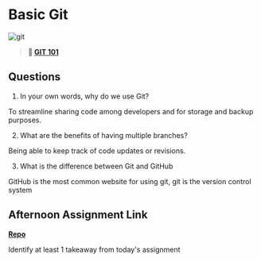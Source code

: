# Basic Git

![git](https://git-scm.com/images/branching-illustration@2x.png)

> **📖 [GIT 101](https://codeworksacademy.com/fs-student-guide/resources/wk1/01-GIT)**

## Questions

1. In your own words, why do we use Git?

To streamline sharing code among developers and for storage and backup purposes.

2. What are the benefits of having multiple branches?

Being able to keep track of code updates or revisions. 

3. What is the difference between Git and GitHub

GitHub is the most common website for using git, git is the version control system

## Afternoon Assignment Link

**[Repo](https://github.com/fullmer24/fs-journal)**

Identify at least 1 takeaway from today's assignment
